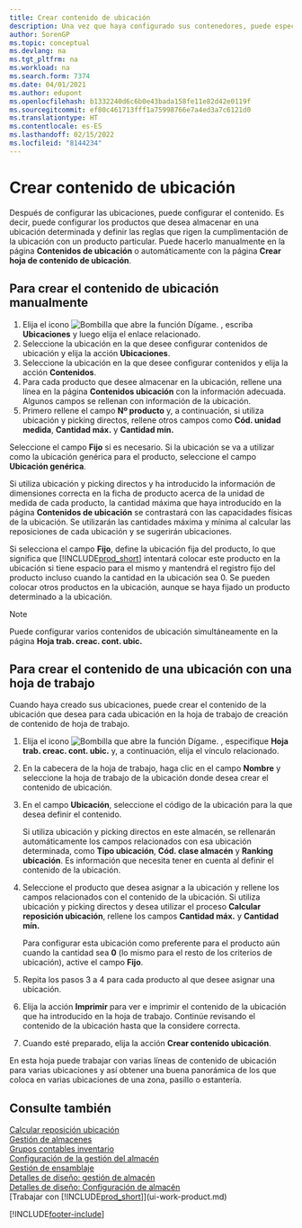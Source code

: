 ```yaml
---
title: Crear contenido de ubicación
description: Una vez que haya configurado sus contenedores, puede especificar los productos que desea almacenar en ellos y configurar reglas que controlen la frecuencia con la que se rellenan los contenedores.
author: SorenGP
ms.topic: conceptual
ms.devlang: na
ms.tgt_pltfrm: na
ms.workload: na
ms.search.form: 7374
ms.date: 04/01/2021
ms.author: edupont
ms.openlocfilehash: b1332240d6c6b0e43bada158fe11e82d42e0119f
ms.sourcegitcommit: ef80c461713fff1a75998766e7a4ed3a7c6121d0
ms.translationtype: HT
ms.contentlocale: es-ES
ms.lasthandoff: 02/15/2022
ms.locfileid: "8144234"
---
```

# <a name="create-bin-contents"></a>Crear contenido de ubicación

Después de configurar las ubicaciones, puede configurar el contenido. Es decir, puede configurar los productos que desea almacenar en una ubicación determinada y definir las reglas que rigen la cumplimentación de la ubicación con un producto particular. Puede hacerlo manualmente en la página **Contenidos de ubicación** o automáticamente con la página **Crear hoja de contenido de ubicación**.

## <a name="to-create-bin-content-manually"></a>Para crear el contenido de ubicación manualmente

1. Elija el icono ![Bombilla que abre la función Dígame.](media/ui-search/search_small.png "Dígame qué desea hacer") , escriba **Ubicaciones** y luego elija el enlace relacionado.  
2. Seleccione la ubicación en la que desee configurar contenidos de ubicación y elija la acción **Ubicaciones**.  
3. Seleccione la ubicación en la que desee configurar contenidos y elija la acción **Contenidos**.  
4. Para cada producto que desee almacenar en la ubicación, rellene una línea en la página **Contenidos ubicación** con la información adecuada. Algunos campos se rellenan con información de la ubicación.  
5. Primero rellene el campo **Nº producto** y, a continuación, si utiliza ubicación y picking directos, rellene otros campos como **Cód. unidad medida**, **Cantidad máx.** y **Cantidad mín.**  

Seleccione el campo **Fijo** si es necesario. Si la ubicación se va a utilizar como la ubicación genérica para el producto, seleccione el campo **Ubicación genérica**.  

Si utiliza ubicación y picking directos y ha introducido la información de dimensiones correcta en la ficha de producto acerca de la unidad de medida de cada producto, la cantidad máxima que haya introducido en la página **Contenidos de ubicación** se contrastará con las capacidades físicas de la ubicación. Se utilizarán las cantidades máxima y mínima al calcular las reposiciones de cada ubicación y se sugerirán ubicaciones.  

Si selecciona el campo **Fijo**, define la ubicación fija del producto, lo que significa que [!INCLUDE[prod_short](includes/prod_short.md)] intentará colocar este producto en la ubicación si tiene espacio para el mismo y mantendrá el registro fijo del producto incluso cuando la cantidad en la ubicación sea 0. Se pueden colocar otros productos en la ubicación, aunque se haya fijado un producto determinado a la ubicación.  

> [!NOTE]  
> Puede configurar varios contenidos de ubicación simultáneamente en la página **Hoja trab. creac. cont. ubic.**  

## <a name="to-create-bin-content-with-a-worksheet"></a>Para crear el contenido de una ubicación con una hoja de trabajo

Cuando haya creado sus ubicaciones, puede crear el contenido de la ubicación que desea para cada ubicación en la hoja de trabajo de creación de contenido de hoja de trabajo.

1. Elija el icono ![Bombilla que abre la función Dígame.](media/ui-search/search_small.png "Dígame qué desea hacer") , especifique **Hoja trab. creac. cont. ubic.** y, a continuación, elija el vínculo relacionado.  
2. En la cabecera de la hoja de trabajo, haga clic en el campo **Nombre** y seleccione la hoja de trabajo de la ubicación donde desea crear el contenido de ubicación.  
3. En el campo **Ubicación**, seleccione el código de la ubicación para la que desea definir el contenido.  

    Si utiliza ubicación y picking directos en este almacén, se rellenarán automáticamente los campos relacionados con esa ubicación determinada, como **Tipo ubicación**, **Cód. clase almacén** y **Ranking ubicación**. Es información que necesita tener en cuenta al definir el contenido de la ubicación.  
4. Seleccione el producto que desea asignar a la ubicación y rellene los campos relacionados con el contenido de la ubicación. Si utiliza ubicación y picking directos y desea utilizar el proceso **Calcular reposición ubicación**, rellene los campos **Cantidad máx.** y **Cantidad mín.**  

    Para configurar esta ubicación como preferente para el producto aún cuando la cantidad sea **0** (lo mismo para el resto de los criterios de ubicación), active el campo **Fijo**.  
5. Repita los pasos 3 a 4 para cada producto al que desee asignar una ubicación.  
6. Elija la acción **Imprimir** para ver e imprimir el contenido de la ubicación que ha introducido en la hoja de trabajo. Continúe revisando el contenido de la ubicación hasta que la considere correcta.  
7. Cuando esté preparado, elija la acción **Crear contenido ubicación**.  

En esta hoja puede trabajar con varias líneas de contenido de ubicación para varias ubicaciones y así obtener una buena panorámica de los que coloca en varias ubicaciones de una zona, pasillo o estantería.  

## <a name="see-also"></a>Consulte también

[Calcular reposición ubicación](warehouse-how-to-calculate-bin-replenishment.md)  
[Gestión de almacenes](warehouse-manage-warehouse.md)  
[Grupos contables inventario](inventory-manage-inventory.md)  
[Configuración de la gestión del almacén](warehouse-setup-warehouse.md)  
[Gestión de ensamblaje](assembly-assemble-items.md)  
[Detalles de diseño: gestión de almacén](design-details-warehouse-management.md)  
[Detalles de diseño: Configuración de almacén](design-details-warehouse-setup.md)  
[Trabajar con [!INCLUDE[prod_short](includes/prod_short.md)]](ui-work-product.md)


[!INCLUDE[footer-include](includes/footer-banner.md)]
